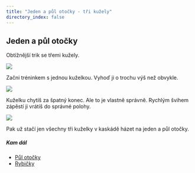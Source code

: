 ```yaml
---
title: "Jeden a půl otočky - tři kužely"
directory_index: false
---
```


## Jeden a půl otočky


Obtížnější trik se třemi kužely.

![](img/j/jeden-a-pula.png)

Začni tréninkem s jednou kuželkou. Vyhoď ji o trochu výš než obvykle.

![](img/j/jeden-a-pulb.png)

Kuželku chytíš za špatný konec. Ale to je vlastně správně. Rychlým švihem zápěstí ji vrátíš do správné polohy.

![](img/j/jeden-a-pula.png)

Pak už stačí jen všechny tři kuželky v kaskádě házet na jeden a půl otočky.



##### Kam dál

- [Půl otočky](/kuzely/3/pul-otocky.html "Kuželky nemusíš chytat jen za držadlo")
- [Rybičky](/kuzely/3/rybicky.html "Obtížný způsob házení kuželů")
